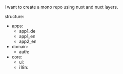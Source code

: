 I want to create a mono repo using nuxt and nuxt layers.

structure:

- apps:
  - app1_de
  - app1_en
  - app2_en
- domain:
  - auth:
- core:
  - ui:
  - i18n:
